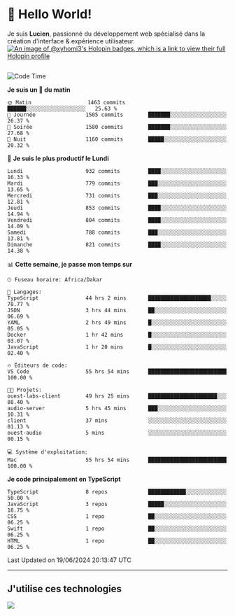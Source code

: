 # 👋 Hello World!

Je suis **Lucien**, passionné du développement web spécialisé dans la création d'interface & expérience utilisateur.
[![An image of @xyhomi3's Holopin badges, which is a link to view their full Holopin profile](https://holopin.me/xyhomi3)](https://holopin.io/@xyhomi3)

##

<!--START_SECTION:waka-->
![Code Time](http://img.shields.io/badge/Code%20Time-1%2C402%20hrs%204%20mins-blue)

**Je suis un 🐤 du matin** 

```text
🌞 Matin                  1463 commits        ██████░░░░░░░░░░░░░░░░░░░   25.63 % 
🌆 Journée                1505 commits        ███████░░░░░░░░░░░░░░░░░░   26.37 % 
🌃 Soirée                 1580 commits        ███████░░░░░░░░░░░░░░░░░░   27.68 % 
🌙 Nuit                   1160 commits        █████░░░░░░░░░░░░░░░░░░░░   20.32 % 
```
📅 **Je suis le plus productif le Lundi** 

```text
Lundi                    932 commits         ████░░░░░░░░░░░░░░░░░░░░░   16.33 % 
Mardi                    779 commits         ███░░░░░░░░░░░░░░░░░░░░░░   13.65 % 
Mercredi                 731 commits         ███░░░░░░░░░░░░░░░░░░░░░░   12.81 % 
Jeudi                    853 commits         ████░░░░░░░░░░░░░░░░░░░░░   14.94 % 
Vendredi                 804 commits         ████░░░░░░░░░░░░░░░░░░░░░   14.09 % 
Samedi                   788 commits         ███░░░░░░░░░░░░░░░░░░░░░░   13.81 % 
Dimanche                 821 commits         ████░░░░░░░░░░░░░░░░░░░░░   14.38 % 
```


📊 **Cette semaine, je passe mon temps sur** 

```text
🕑︎ Fuseau horaire: Africa/Dakar

💬 Langages: 
TypeScript               44 hrs 2 mins       ████████████████████░░░░░   78.77 % 
JSON                     3 hrs 44 mins       ██░░░░░░░░░░░░░░░░░░░░░░░   06.69 % 
YAML                     2 hrs 49 mins       █░░░░░░░░░░░░░░░░░░░░░░░░   05.05 % 
Docker                   1 hr 42 mins        █░░░░░░░░░░░░░░░░░░░░░░░░   03.07 % 
JavaScript               1 hr 20 mins        █░░░░░░░░░░░░░░░░░░░░░░░░   02.40 % 

🔥 Éditeurs de code: 
VS Code                  55 hrs 54 mins      █████████████████████████   100.00 % 

🐱‍💻 Projets: 
ouest-labs-client        49 hrs 25 mins      ██████████████████████░░░   88.40 % 
audio-server             5 hrs 45 mins       ███░░░░░░░░░░░░░░░░░░░░░░   10.31 % 
client                   37 mins             ░░░░░░░░░░░░░░░░░░░░░░░░░   01.13 % 
ouest-audio              5 mins              ░░░░░░░░░░░░░░░░░░░░░░░░░   00.15 % 

💻 Système d'exploitation: 
Mac                      55 hrs 54 mins      █████████████████████████   100.00 % 
```

**Je code principalement en TypeScript** 

```text
TypeScript               8 repos             ████████████░░░░░░░░░░░░░   50.00 % 
JavaScript               3 repos             █████░░░░░░░░░░░░░░░░░░░░   18.75 % 
CSS                      1 repo              ██░░░░░░░░░░░░░░░░░░░░░░░   06.25 % 
Swift                    1 repo              ██░░░░░░░░░░░░░░░░░░░░░░░   06.25 % 
HTML                     1 repo              ██░░░░░░░░░░░░░░░░░░░░░░░   06.25 % 
```




 Last Updated on 19/06/2024 20:13:47 UTC
<!--END_SECTION:waka-->
---

## J'utilise ces technologies

<p align="left">
  <a href="https://skillicons.dev">
    <img src="https://skillicons.dev/icons?i=ts,js,md,scss,tailwind,react,docker,express,astro,vite,nextjs,vercel,figma,ableton" />
  </a>
</p>

